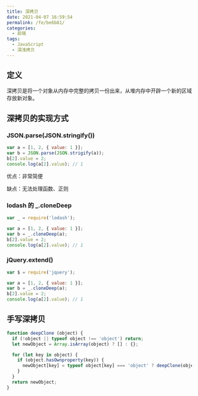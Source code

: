 ```yaml
---
title: 深拷贝
date: 2021-04-07 16:59:54
permalink: /fe/be6b81/
categories:
  - 前端
tags:
  - JavaScript
  - 深浅拷贝
---
```

## 定义
深拷贝是将一个对象从内存中完整的拷贝一份出来，从堆内存中开辟一个新的区域存放新对象。

## 深拷贝的实现方式
### JSON.parse(JSON.stringify())
```javascript
var a = [1, 2, { value: 1 }];
var b = JSON.parse(JSON.strigify(a));
b[2].value = 2;
console.log(a[2].value); // 1
```
优点：非常简便

缺点：无法处理函数、正则

### lodash 的 _.cloneDeep
```javascript
var _ = require('lodash');

var a = [1, 2, { value: 1 }];
var b = _.cloneDeep(a);
b[2].value = 2;
console.log(a[2].value); // 1
```

### jQuery.extend()
```javascript
var $ = require('jquery');

var a = [1, 2, { value: 1 }];
var b = _.cloneDeep(a);
b[2].value = 2;
console.log(a[2].value); // 1
```

## 手写深拷贝
```javascript
function deepClone (object) {
  if (!object || typeof object !== 'object') return;
  let newObject = Array.isArray(object) ? [] : {};

  for (let key in object) {
    if (object.hasOwnproperty(key)) {
      newObject[key] = typeof object[key] === 'object' ? deepClone(object[key]) : object[key];
    }
  }
  return newObject;
}
```